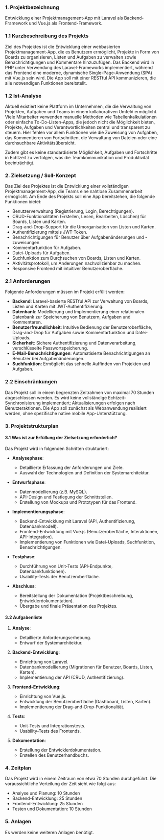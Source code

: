 ### 1. Projektbezeichnung

Entwicklung einer Projektmanagement-App mit Laravel als Backend-Framework und Vue.js als Frontend-Framework.

### 1.1 Kurzbeschreibung des Projekts

Ziel des Projektes ist die Entwicklung einer webbasierten Projektmanagement-App, die es Benutzern ermöglicht, Projekte in Form von Boards zu organisieren, Listen und Aufgaben zu verwalten sowie Benachrichtigungen und Kommentare hinzuzufügen. Das Backend wird in PHP unter Verwendung des Laravel-Frameworks implementiert, während das Frontend eine moderne, dynamische Single-Page-Anwendung (SPA) mit Vue.js sein wird. Die App soll mit einer RESTful API kommunizieren, die alle notwendigen Funktionen bereitstellt.

### 1.2 Ist-Analyse

Aktuell existiert keine Plattform im Unternehmen, die die Verwaltung von Projekten, Aufgaben und Teams in einem kollaborativen Umfeld ermöglicht. Viele Mitarbeiter verwenden manuelle Methoden wie Tabellenkalkulationen oder einfache To-Do-Listen-Apps, die jedoch nicht die Möglichkeit bieten, Projekte, Aufgaben und Verantwortlichkeiten zentral und transparent zu steuern. Hier fehlen vor allem Funktionen wie die Zuweisung von Aufgaben, das Kommentieren von Fortschritten, die Verwaltung von Dateien oder eine durchsuchbare Aktivitätsübersicht.

Zudem gibt es keine standardisierte Möglichkeit, Aufgaben und Fortschritte in Echtzeit zu verfolgen, was die Teamkommunikation und Produktivität beeinträchtigt.

### 2. Zielsetzung / Soll-Konzept

Das Ziel des Projektes ist die Entwicklung einer vollständigen Projektmanagement-App, die Teams eine nahtlose Zusammenarbeit ermöglicht. Am Ende des Projekts soll eine App bereitstehen, die folgende Funktionen bietet:

- Benutzerverwaltung (Registrierung, Login, Berechtigungen).
- CRUD-Funktionalitäten (Erstellen, Lesen, Bearbeiten, Löschen) für Boards, Listen und Karten.
- Drag-and-Drop-Support für die Umorganisation von Listen und Karten.
- Authentifizierung mittels JWT-Token.
- Benachrichtigungen für Benutzer über Aufgabenänderungen und -zuweisungen.
- Kommentarfunktion für Aufgaben.
- Datei-Uploads für Aufgaben.
- Suchfunktion zum Durchsuchen von Boards, Listen und Karten.
- Aktivitätsprotokoll, um Änderungen nachvollziehbar zu machen.
- Responsive Frontend mit intuitiver Benutzeroberfläche.

### 2.1 Anforderungen

Folgende Anforderungen müssen im Projekt erfüllt werden:

- **Backend**: Laravel-basierte RESTful API zur Verwaltung von Boards, Listen und Karten mit JWT-Authentifizierung.
- **Datenbank**: Modellierung und Implementierung einer relationalen Datenbank zur Speicherung von Benutzern, Aufgaben und Kommentaren.
- **Benutzerfreundlichkeit**: Intuitive Bedienung der Benutzeroberfläche, Drag-and-Drop für Aufgaben sowie Kommentarfunktion und Datei-Uploads.
- **Sicherheit**: Sichere Authentifizierung und Datenverarbeitung, verschlüsselte Passwortspeicherung.
- **E-Mail-Benachrichtigungen**: Automatisierte Benachrichtigungen an Benutzer bei Aufgabenänderungen.
- **Suchfunktion**: Ermöglicht das schnelle Auffinden von Projekten und Aufgaben.

### 2.2 Einschränkungen

Das Projekt soll in einem begrenzten Zeitrahmen von maximal 70 Stunden abgeschlossen werden. Es wird keine vollständige Echtzeit-Synchronisierung implementiert; Aktualisierungen erfolgen nach Benutzeraktionen. Die App soll zunächst als Webanwendung realisiert werden, ohne spezifische native mobile App-Unterstützung.

### 3. Projektstrukturplan

#### 3.1 Was ist zur Erfüllung der Zielsetzung erforderlich?

Das Projekt wird in folgenden Schritten strukturiert:

- **Analysephase**:
  
  - Detaillierte Erfassung der Anforderungen und Ziele.
  - Auswahl der Technologien und Definition der Systemarchitektur.

- **Entwurfsphase**:
  
  - Datenmodellierung (z.B. MySQL).
  - API-Design und Festlegung der Schnittstellen.
  - Erstellung von Mockups und Prototypen für das Frontend.

- **Implementierungsphase**:
  
  - Backend-Entwicklung mit Laravel (API, Authentifizierung, Datenbankmodell).
  - Frontend-Entwicklung mit Vue.js (Benutzeroberfläche, Interaktionen, API-Integration).
  - Implementierung von Funktionen wie Datei-Uploads, Suchfunktion, Benachrichtigungen.

- **Testphase**:
  
  - Durchführung von Unit-Tests (API-Endpunkte, Datenbankfunktionen).
  - Usability-Tests der Benutzeroberfläche.

- **Abschluss**:
  
  - Bereitstellung der Dokumentation (Projektbeschreibung, Entwicklerdokumentation).
  - Übergabe und finale Präsentation des Projektes.

#### 3.2 Aufgabenliste

1. **Analyse**:
   
   - Detaillierte Anforderungserhebung.
   - Entwurf der Systemarchitektur.

2. **Backend-Entwicklung**:
   
   - Einrichtung von Laravel.
   - Datenbankmodellierung (Migrationen für Benutzer, Boards, Listen, Karten).
   - Implementierung der API (CRUD, Authentifizierung).

3. **Frontend-Entwicklung**:
   
   - Einrichtung von Vue.js.
   - Entwicklung der Benutzeroberfläche (Dashboard, Listen, Karten).
   - Implementierung der Drag-and-Drop-Funktionalität.

4. **Tests**:
   
   - Unit-Tests und Integrationstests.
   - Usability-Tests des Frontends.

5. **Dokumentation**:
   
   - Erstellung der Entwicklerdokumentation.
   - Erstellen des Benutzerhandbuchs.

### 4. Zeitplan

Das Projekt wird in einem Zeitraum von etwa 70 Stunden durchgeführt. Die voraussichtliche Verteilung der Zeit sieht wie folgt aus:

- Analyse und Planung: 10 Stunden
- Backend-Entwicklung: 25 Stunden
- Frontend-Entwicklung: 25 Stunden
- Testen und Dokumentation: 10 Stunden

### 5. Anlagen

Es werden keine weiteren Anlagen benötigt.
